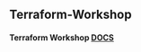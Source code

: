 ## Terraform-Workshop

#### Terraform Workshop [DOCS](https://github.com/EstebanHan/Terraform-Workshop/blob/main/DOCS/README.md)
